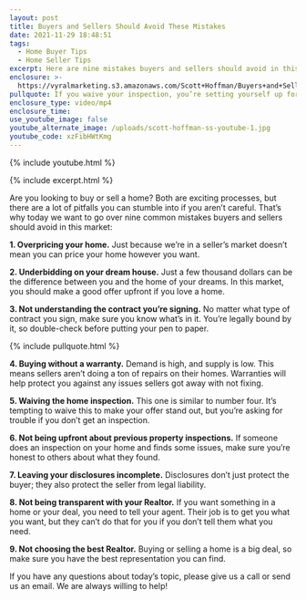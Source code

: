 ```yaml
---
layout: post
title: Buyers and Sellers Should Avoid These Mistakes
date: 2021-11-29 18:48:51
tags:
  - Home Buyer Tips
  - Home Seller Tips
excerpt: Here are nine mistakes buyers and sellers should avoid in this market.
enclosure: >-
  https://vyralmarketing.s3.amazonaws.com/Scott+Hoffman/Buyers+and+Sellers+Should+Avoid+These+Mistakes.mp4
pullquote: If you waive your inspection, you’re setting yourself up for a world of hurt.
enclosure_type: video/mp4
enclosure_time:
use_youtube_image: false
youtube_alternate_image: /uploads/scott-hoffman-ss-youtube-1.jpg
youtube_code: xzFibHWtKmg
---
```

{% include youtube.html %}

{% include excerpt.html %}

Are you looking to buy or sell a home? Both are exciting processes, but there are a lot of pitfalls you can stumble into if you aren’t careful. That’s why today we want to go over nine common mistakes buyers and sellers should avoid in this market:

**1\. Overpricing your home.** Just because we’re in a seller’s market doesn’t mean you can price your home however you want.&nbsp;

**2\. Underbidding on your dream house.** Just a few thousand dollars can be the difference between you and the home of your dreams. In this market, you should make a good offer upfront if you love a home.&nbsp;

**3\. Not understanding the contract you’re signing.** No matter what type of contract you sign, make sure you know what’s in it. You’re legally bound by it, so double-check before putting your pen to paper.&nbsp;

{% include pullquote.html %}

**4\. Buying without a warranty.** Demand is high, and supply is low. This means sellers aren’t doing a ton of repairs on their homes. Warranties will help protect you against any issues sellers got away with not fixing.&nbsp;

**5\. Waiving the home inspection.** This one is similar to number four. It’s tempting to waive this to make your offer stand out, but you’re asking for trouble if you don’t get an inspection.&nbsp;

**6\. Not being upfront about previous property inspections.** If someone does an inspection on your home and finds some issues, make sure you’re honest to others about what they found.&nbsp;

**7\. Leaving your disclosures incomplete.** Disclosures don’t just protect the buyer; they also protect the seller from legal liability. &nbsp;

**8\. Not being transparent with your Realtor.** If you want something in a home or your deal, you need to tell your agent. Their job is to get you what you want, but they can’t do that for you if you don’t tell them what you need.&nbsp;

**9\. Not choosing the best Realtor.** Buying or selling a home is a big deal, so make sure you have the best representation you can find.&nbsp;

If you have any questions about today’s topic, please give us a call or send us an email. We are always willing to help\!
